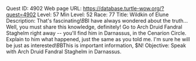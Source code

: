 Quest ID: 4902
Web page URL: https://database.turtle-wow.org/?quest=4902
Level: 57
Min Level: 52
Race: 77
Title: Wildkin of Elune
Description: That's fascinating!$B$BI have always wondered about the truth... Well, you must share this knowledge, definitely! Go to Arch Druid Fandral Staghelm right away -- you'll find him in Darnassus, in the Cenarion Circle. Explain to him what happened, just the same as you told me. I'm sure he will be just as interested!$B$BThis is important information, $N!
Objective: Speak with Arch Druid Fandral Staghelm in Darnassus.
